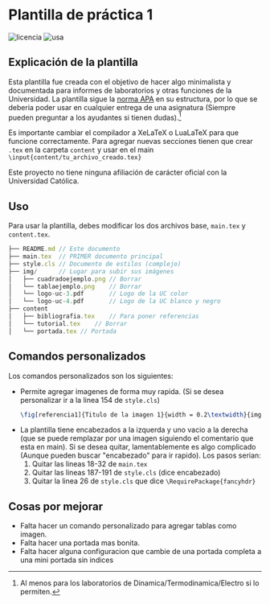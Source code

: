 # Plantilla de práctica 1
![licencia](https://img.shields.io/github/license/diegocostares/latex-templates)
![usa](https://img.shields.io/badge/Utiliza-XeLaTeX-brightgreen)

## Explicación de la plantilla

Esta plantilla fue creada con el objetivo de hacer algo minimalista y documentada para informes de laboratorios y otras funciones de la Universidad. La plantilla sigue la [norma APA](https://normas-apa.org/estructura) en su estructura, por lo que se deberia poder usar en cualquier entrega de una asignatura (Siempre pueden preguntar a los ayudantes si tienen dudas).[^1]

Es importante cambiar el compilador a XeLaTeX o LuaLaTeX para que funcione correctamente. Para agregar nuevas secciones tienen que crear `.tex` en la carpeta `content` y usar en el main `\input{content/tu_archivo_creado.tex}`

Este proyecto no tiene ninguna afiliación de carácter oficial con la Universidad Católica.

## Uso

Para usar la plantilla, debes modificar los dos archivos base, `main.tex` y `content.tex`.

```js
├── README.md // Este documento
├── main.tex  // PRIMER documento principal
├── style.cls // Documento de estilos (complejo)
├── img/      // Lugar para subir sus imágenes
│   ├── cuadradoejemplo.png // Borrar
│   └── tablaejemplo.png    // Borrar
│   └── logo-uc-3.pdf       // Logo de la UC color
│   └── logo-uc-4.pdf       // Logo de la UC blanco y negro
├── content
│   ├── bibliografia.tex    // Para poner referencias
│   └── tutorial.tex    // Borrar
│   └── portada.tex // Portada
```

## Comandos personalizados

Los comandos personalizados son los siguientes:
- Permite agregar imagenes de forma muy rapida. (Si se desea personalizar ir a la linea 154 de `style.cls`)
    ```LaTeX
    \fig[referencia1]{Titulo de la imagen 1}{width = 0.2\textwidth}{img/cuadradoejemplo.png}
    ```
- La plantilla tiene encabezados a la izquerda y uno vacio a la derecha (que se puede remplazar por una imagen siguiendo el comentario que esta en main). Si se desea quitar, lamentablemente es algo complicado (Aunque pueden buscar "encabezado" para ir rapido). Los pasos serian:
    1. Quitar las lineas 18-32 de `main.tex`
    2. Quitar las lineas 187-191 de `style.cls` (dice encabezado)
    3. Quitar la linea 26 de `style.cls` que dice `\RequirePackage{fancyhdr}`

## Cosas por mejorar
- Falta hacer un comando personalizado para agregar tablas como imagen.
- Falta hacer una portada mas bonita.
- Falta hacer alguna configuracion que cambie de una portada completa a una mini portada sin indices
[^1]: Al menos para los laboratorios de Dinamica/Termodinamica/Electro si lo permiten. 